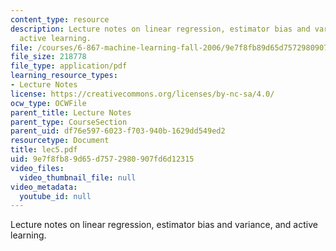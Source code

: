 ```yaml
---
content_type: resource
description: Lecture notes on linear regression, estimator bias and variance, and
  active learning.
file: /courses/6-867-machine-learning-fall-2006/9e7f8fb89d65d7572980907fd6d12315_lec5.pdf
file_size: 218778
file_type: application/pdf
learning_resource_types:
- Lecture Notes
license: https://creativecommons.org/licenses/by-nc-sa/4.0/
ocw_type: OCWFile
parent_title: Lecture Notes
parent_type: CourseSection
parent_uid: df76e597-6023-f703-940b-1629dd549ed2
resourcetype: Document
title: lec5.pdf
uid: 9e7f8fb8-9d65-d757-2980-907fd6d12315
video_files:
  video_thumbnail_file: null
video_metadata:
  youtube_id: null
---
```

Lecture notes on linear regression, estimator bias and variance, and active learning.